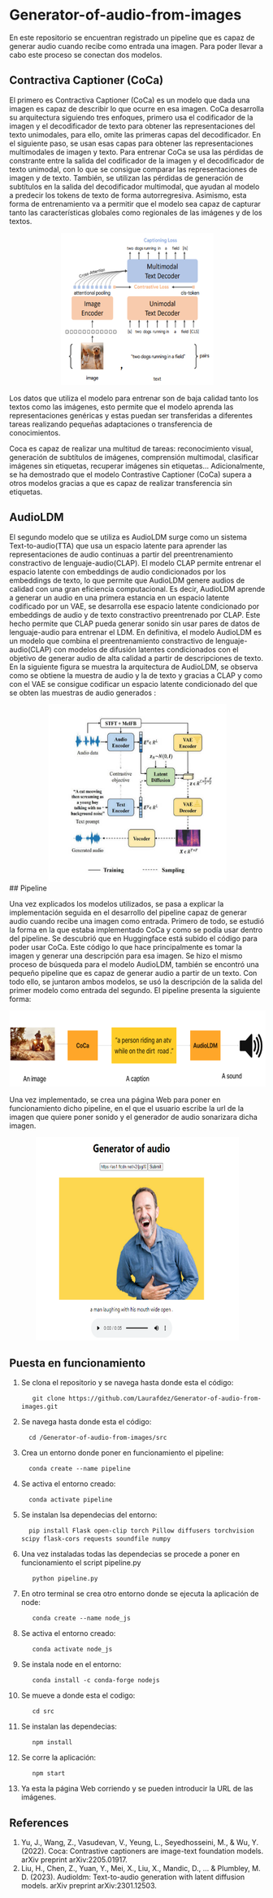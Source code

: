 
# Generator-of-audio-from-images

En este repositorio se encuentran registrado un pipeline que es capaz de generar audio cuando recibe como entrada una imagen. Para poder llevar a cabo este proceso se conectan dos modelos. 

## Contractiva Captioner (CoCa)

El primero es Contractiva Captioner (CoCa) es un modelo que dada una imagen es capaz de describir lo que ocurre en esa imagen. CoCa desarrolla su arquitectura siguiendo tres enfoques, primero usa el codificador de la imagen y el decodificador de texto para obtener las representaciones del texto unimodales, para ello, omite las primeras capas del decodificador. En el siguiente paso, se usan esas capas para obtener las representaciones multimodales de imagen y texto. Para entrenar CoCa se usa las pérdidas de constrante entre la salida del codificador de la imagen y el decodificador de texto unimodal, con lo que se consigue comparar las representaciones de imagen y de texto. También, se utilizan las pérdidas de generación de subtítulos en la salida del decodificador multimodal, que ayudan al modelo a predecir los tokens de texto de forma autorregresiva. Asimismo, esta forma de entrenamiento va a permitir que el modelo sea capaz de capturar tanto las características globales como regionales de las imágenes y de los textos. 

<div align="center">
  <img src="public/assets/CoCa1.png" width="300" height="300" />
</div>


Los datos que utiliza el modelo para entrenar son de baja calidad tanto los textos como las imágenes, esto permite que el modelo aprenda las representaciones genéricas y estas puedan ser transferidas a diferentes tareas realizando pequeñas adaptaciones o transferencia de conocimientos.


Coca es capaz de realizar una multitud de tareas: reconocimiento visual, generación de subtítulos de imágenes, comprensión multimodal, clasificar imágenes sin etiquetas, recuperar imágenes sin etiquetas... Adicionalmente, se ha demostrado que el modelo Contrastive Captioner (CoCa) supera a otros modelos gracias a que es capaz de realizar transferencia sin etiquetas.

## AudioLDM
El segundo modelo que se utiliza es AudioLDM surge como un sistema Text-to-audio(TTA) que usa un espacio latente para aprender las representaciones de audio continuas a partir del preentrenamiento constractivo de lenguaje-audio(CLAP). El modelo CLAP permite entrenar el espacio latente con embeddings de audio condicionados por los embeddings de texto, lo que permite que AudioLDM genere audios de calidad con una gran eficiencia computacional. Es decir, AudioLDM aprende a generar un audio en una primera estancia en un espacio latente codificado por un VAE, se desarrolla ese espacio latente condicionado por embeddings de audio y de texto constractivo preentrenado por CLAP. Este hecho permite que CLAP pueda generar sonido sin usar pares de datos de lenguaje-audio para entrenar el LDM. En definitiva, el modelo AudioLDM es un modelo que combina el preentrenamiento constractivo de lenguaje-audio(CLAP) con modelos de difusión latentes condicionados con el objetivo de generar audio de alta calidad a partir de descripciones de texto. En la siguiente figura se muestra la arquitectura de AudioLDM, se observa como se obtiene la muestra de audio y la de texto y gracias a CLAP y como con el VAE se consigue codificar un espacio latente condicionado del que se obten las muestras de audio generados :
<div align="center">
  <img src="public/assets/audioldm1.jpg" width="350" height="350" />
</div>
## Pipeline

Una vez explicados los modelos utilizados, se pasa a explicar la implementación seguida en el desarrollo del pipeline capaz de generar audio cuando recibe una imagen como entrada. Primero de todo, se estudió la forma en la que estaba implementado CoCa y como se podía usar dentro del pipeline. Se descubrió que en Huggingface está subido el código para poder usar CoCa. Este código lo que hace principalmente es tomar la imagen y generar una descripción para esa imagen. Se hizo el mismo proceso de búsqueda para el modelo AudioLDM, también se encontró una pequeño pipeline que es capaz de generar audio a partir de un texto. Con todo ello, se juntaron ambos modelos, se usó la descripción de la salida del primer modelo como entrada del segundo. El pipeline presenta la siguiente forma:
<div align="center">
  <img src="public/assets/pipeline.py.png"  height="150"  />
</div>

Una vez implementado, se crea una página Web para poner en funcionamiento dicho pipeline, en el que el usuario escribe la url de la imagen que quiere poner sonido y el generador de audio sonarizara dicha imagen.

<div align="center">
  <img src="public/assets/pipeline2.png" width="400" height="400" />
</div>

## Puesta en funcionamiento
1. Se clona el repositorio y se navega hasta donde esta el código:
   ```console
      git clone https://github.com/Laurafdez/Generator-of-audio-from-images.git
      ```
2. Se navega hasta donde esta el código:
   ```console
     cd /Generator-of-audio-from-images/src
      ```
       
2. Crea un entorno donde poner en funcionamiento el pipeline:
   ```console
     conda create --name pipeline
     ```
3. Se activa el entorno creado:
   ```console
     conda activate pipeline
     ```
4. Se instalan lsa dependecias del entorno:
   ```console
     pip install Flask open-clip torch Pillow diffusers torchvision scipy flask-cors requests soundfile numpy
     ```
5. Una vez instaladas todas las dependecias se procede a poner en funcionamiento el script pipeline.py
    ```console
       python pipeline.py
   ```

6. En otro terminal se crea otro entorno donde se ejecuta la aplicación de node:
    ```console
       conda create --name node_js
   ```
7. Se activa el entorno creado:
    ```console
       conda activate node_js
   ```
8.  Se instala node en el entorno:
    ```console
       conda install -c conda-forge nodejs
    ```
9.  Se mueve a donde esta el codigo:
    ```console
       cd src
    ```
10. Se instalan las dependecias:
    ```console
       npm install
    ```
11. Se corre la aplicación:
    ```console
       npm start
    ```
12. Ya esta la página Web corriendo y se pueden introducir la URL de las imágenes.

## References

1. Yu, J., Wang, Z., Vasudevan, V., Yeung, L., Seyedhosseini, M., & Wu, Y. (2022). Coca: Contrastive captioners are image-text foundation models. arXiv preprint arXiv:2205.01917.
2. Liu, H., Chen, Z., Yuan, Y., Mei, X., Liu, X., Mandic, D., ... & Plumbley, M. D. (2023). Audioldm: Text-to-audio generation with latent diffusion models. arXiv preprint arXiv:2301.12503.
